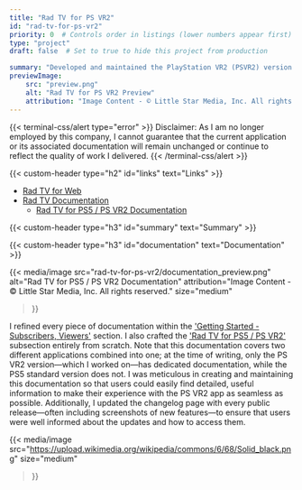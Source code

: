 ```yaml
---
title: "Rad TV for PS VR2"
id: "rad-tv-for-ps-vr2"
priority: 0  # Controls order in listings (lower numbers appear first)
type: "project"
draft: false  # Set to true to hide this project from production

summary: "Developed and maintained the PlayStation VR2 (PSVR2) version of Rad TV for PS5, a hybrid media streaming application—the first of its kind on the PS5."
previewImage:
    src: "preview.png"
    alt: "Rad TV for PS VR2 Preview"
    attribution: "Image Content - © Little Star Media, Inc. All rights reserved."
---
```


{{< terminal-css/alert type="error" >}}
    Disclaimer: As I am no longer employed by this company, I cannot guarantee that the current application or its associated documentation will remain unchanged or continue to reflect the quality of work I delivered.
{{< /terminal-css/alert >}}

{{< custom-header type="h2" id="links" text="Links" >}}
- [Rad TV for Web](https://radtv.com/)
- [Rad TV Documentation](https://docs.rad.live/rad)
    - [Rad TV for PS5 / PS VR2 Documentation](https://docs.rad.live/rad/getting-started-subscribers-viewers/rad-tv-for-ps5-ps-vr2)

{{< custom-header type="h3" id="summary" text="Summary" >}}

{{< custom-header type="h3" id="documentation" text="Documentation" >}}

{{< media/image
    src="rad-tv-for-ps-vr2/documentation_preview.png"
    alt="Rad TV for PS5 / PS VR2 Documentation"
    attribution="Image Content - © Little Star Media, Inc. All rights reserved."
    size="medium"
>}}

I refined every piece of documentation within the ['Getting Started - Subscribers, Viewers'](https://docs.rad.live/rad/getting-started-subscribers-viewers) section. I also crafted the ['Rad TV for PS5 / PS VR2'](https://docs.rad.live/rad/getting-started-subscribers-viewers/rad-tv-for-ps5-ps-vr2) subsection entirely from scratch. Note that this documentation covers two different applications combined into one; at the time of writing, only the PS VR2 version—which I worked on—has dedicated documentation, while the PS5 standard version does not. I was meticulous in creating and maintaining this documentation so that users could easily find detailed, useful information to make their experience with the PS VR2 app as seamless as possible. Additionally, I updated the changelog page with every public release—often including screenshots of new features—to ensure that users were well informed about the updates and how to access them.

{{< media/image
    src="https://upload.wikimedia.org/wikipedia/commons/6/68/Solid_black.png"
    size="medium"
>}}
